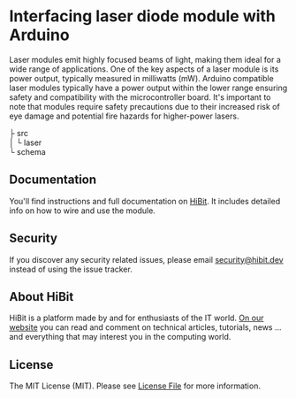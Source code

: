 # Interfacing laser diode module with Arduino
Laser modules emit highly focused beams of light, making them ideal for a wide range of applications. One of the key aspects of a laser module is its power output, typically measured in milliwatts (mW). Arduino compatible laser modules typically have a power output within the lower range ensuring safety and compatibility with the microcontroller board. It's important to note that modules require safety precautions due to their increased risk of eye damage and potential fire hazards for higher-power lasers.  

├ src  
│  └ laser    
└ schema  

## Documentation
You'll find instructions and full documentation on [HiBit](https://www.hibit.dev/posts/116/interfacing-laser-diode-module-with-arduino). It includes detailed info on how to wire and use the module.

## Security
If you discover any security related issues, please email security@hibit.dev instead of using the issue tracker.

## About HiBit
HiBit is a platform made by and for enthusiasts of the IT world. [On our website](https://www.hibit.dev) you can read and comment on technical articles, tutorials, news ... and everything that may interest you in the computing world.

## License
The MIT License (MIT). Please see [License File](LICENSE) for more information.

